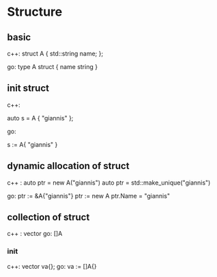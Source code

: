 # Structure

## basic

c++: struct A {
    std::string name;
};

go: type A struct {
    name string
}

## init struct

c++: 

auto s = A {
    "giannis"
}; 

go: 

s := A{
    "giannis"
}

## dynamic allocation of struct
c++ : auto ptr = new A("giannis")
      auto ptr = std::make_unique<A>("giannis")

go:  ptr := &A{"giannis"}
     ptr := new A
     ptr.Name = "giannis"

## collection of struct

c++ : vector<A>
go: []A

### init 

c++: vector<A> va{};
go: va := []A{}

